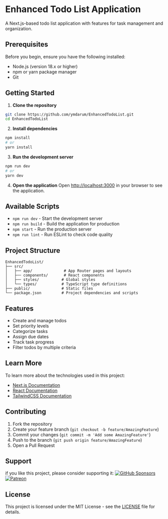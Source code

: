 # Enhanced Todo List Application

A Next.js-based todo list application with features for task management and organization.

## Prerequisites

Before you begin, ensure you have the following installed:
- Node.js (version 18.x or higher)
- npm or yarn package manager
- Git

## Getting Started

1. **Clone the repository**
```bash
git clone https://github.com/ymdarum/EnhancedTodoList.git
cd EnhancedTodoList
```

2. **Install dependencies**
```bash
npm install
# or
yarn install
```

3. **Run the development server**
```bash
npm run dev
# or
yarn dev
```

4. **Open the application**
Open [http://localhost:3000](http://localhost:3000) in your browser to see the application.

## Available Scripts

- `npm run dev` - Start the development server
- `npm run build` - Build the application for production
- `npm start` - Run the production server
- `npm run lint` - Run ESLint to check code quality

## Project Structure
```
EnhancedTodoList/
├── src/
│   ├── app/              # App Router pages and layouts
│   ├── components/       # React components
│   ├── styles/          # Global styles
│   └── types/           # TypeScript type definitions
├── public/              # Static files
└── package.json         # Project dependencies and scripts
```

## Features
- Create and manage todos
- Set priority levels
- Categorize tasks
- Assign due dates
- Track task progress
- Filter todos by multiple criteria

## Learn More

To learn more about the technologies used in this project:

- [Next.js Documentation](https://nextjs.org/docs)
- [React Documentation](https://reactjs.org/)
- [TailwindCSS Documentation](https://tailwindcss.com/docs)

## Contributing

1. Fork the repository
2. Create your feature branch (`git checkout -b feature/AmazingFeature`)
3. Commit your changes (`git commit -m 'Add some AmazingFeature'`)
4. Push to the branch (`git push origin feature/AmazingFeature`)
5. Open a Pull Request

## Support
if you like this project, please consider supporting it:
[![GitHub Sponsors](https://img.shields.io/github/sponsors/ymdarum?style=social)](https://github.com/sponsors/ymdarum)
[![Patreon](https://img.shields.io/badge/Patreon-F96854?style=for-the-badge&logo=patreon&logoColor=white)](https://patreon.com/ymdarum)

## License

This project is licensed under the MIT License - see the [LICENSE](LICENSE) file for details.
